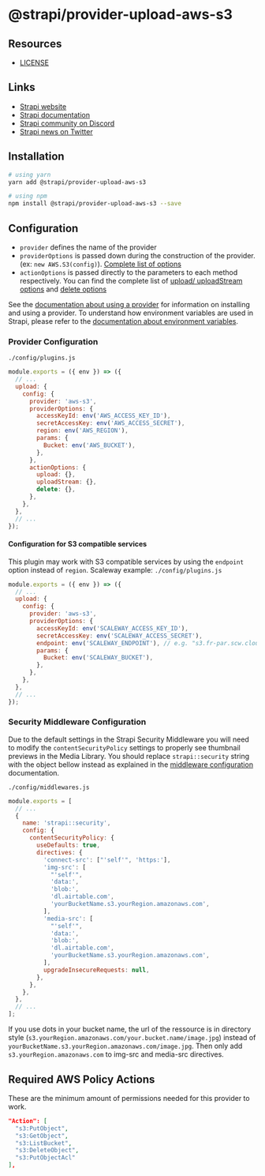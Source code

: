 # @strapi/provider-upload-aws-s3

## Resources

- [LICENSE](LICENSE)

## Links

- [Strapi website](https://strapi.io/)
- [Strapi documentation](https://docs.strapi.io)
- [Strapi community on Discord](https://discord.strapi.io)
- [Strapi news on Twitter](https://twitter.com/strapijs)

## Installation

```bash
# using yarn
yarn add @strapi/provider-upload-aws-s3

# using npm
npm install @strapi/provider-upload-aws-s3 --save
```

## Configuration

- `provider` defines the name of the provider
- `providerOptions` is passed down during the construction of the provider. (ex: `new AWS.S3(config)`). [Complete list of options](https://docs.aws.amazon.com/AWSJavaScriptSDK/latest/AWS/S3.html#constructor-property)
- `actionOptions` is passed directly to the parameters to each method respectively. You can find the complete list of [upload/ uploadStream options](https://docs.aws.amazon.com/AWSJavaScriptSDK/latest/AWS/S3.html#upload-property) and [delete options](https://docs.aws.amazon.com/AWSJavaScriptSDK/latest/AWS/S3.html#deleteObject-property)

See the [documentation about using a provider](https://docs.strapi.io/developer-docs/latest/plugins/upload.html#using-a-provider) for information on installing and using a provider. To understand how environment variables are used in Strapi, please refer to the [documentation about environment variables](https://docs.strapi.io/developer-docs/latest/setup-deployment-guides/configurations/optional/environment.html#environment-variables).

### Provider Configuration

`./config/plugins.js`

```js
module.exports = ({ env }) => ({
  // ...
  upload: {
    config: {
      provider: 'aws-s3',
      providerOptions: {
        accessKeyId: env('AWS_ACCESS_KEY_ID'),
        secretAccessKey: env('AWS_ACCESS_SECRET'),
        region: env('AWS_REGION'),
        params: {
          Bucket: env('AWS_BUCKET'),
        },
      },
      actionOptions: {
        upload: {},
        uploadStream: {},
        delete: {},
      },
    },
  },
  // ...
});
```
#### Configuration for S3 compatible services
This plugin may work with S3 compatible services by using the `endpoint` option instead of `region`. Scaleway example:
`./config/plugins.js`

```js
module.exports = ({ env }) => ({
  // ...
  upload: {
    config: {
      provider: 'aws-s3',
      providerOptions: {
        accessKeyId: env('SCALEWAY_ACCESS_KEY_ID'),
        secretAccessKey: env('SCALEWAY_ACCESS_SECRET'),
        endpoint: env('SCALEWAY_ENDPOINT'), // e.g. "s3.fr-par.scw.cloud"
        params: {
          Bucket: env('SCALEWAY_BUCKET'),
        },
      },
    },
  },
  // ...
});
```

### Security Middleware Configuration

Due to the default settings in the Strapi Security Middleware you will need to modify the `contentSecurityPolicy` settings to properly see thumbnail previews in the Media Library. You should replace `strapi::security` string with the object bellow instead as explained in the [middleware configuration](https://docs.strapi.io/developer-docs/latest/setup-deployment-guides/configurations/required/middlewares.html#loading-order) documentation.

`./config/middlewares.js`

```js
module.exports = [
  // ...
  {
    name: 'strapi::security',
    config: {
      contentSecurityPolicy: {
        useDefaults: true,
        directives: {
          'connect-src': ["'self'", 'https:'],
          'img-src': [
            "'self'",
            'data:',
            'blob:',
            'dl.airtable.com',
            'yourBucketName.s3.yourRegion.amazonaws.com',
          ],
          'media-src': [
            "'self'",
            'data:',
            'blob:',
            'dl.airtable.com',
            'yourBucketName.s3.yourRegion.amazonaws.com',
          ],
          upgradeInsecureRequests: null,
        },
      },
    },
  },
  // ...
];
```

If you use dots in your bucket name, the url of the ressource is in directory style (`s3.yourRegion.amazonaws.com/your.bucket.name/image.jpg`) instead of `yourBucketName.s3.yourRegion.amazonaws.com/image.jpg`. Then only add `s3.yourRegion.amazonaws.com` to img-src and media-src directives.

## Required AWS Policy Actions

These are the minimum amount of permissions needed for this provider to work.

```json
"Action": [
  "s3:PutObject",
  "s3:GetObject",
  "s3:ListBucket",
  "s3:DeleteObject",
  "s3:PutObjectAcl"
],
```
